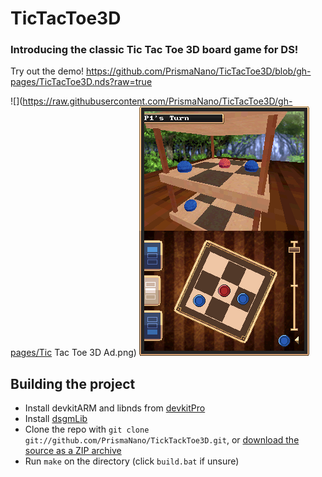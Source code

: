 # TicTacToe3D

### Introducing the classic Tic Tac Toe 3D board game for DS!

Try out the demo!
https://github.com/PrismaNano/TicTacToe3D/blob/gh-pages/TicTacToe3D.nds?raw=true

![](https://raw.githubusercontent.com/PrismaNano/TicTacToe3D/gh-pages/Tic Tac Toe 3D Ad.png)
![](https://raw.githubusercontent.com/PrismaNano/TicTacToe3D/gh-pages/Screenshot.png)

Building the project
--------------------
*  Install devkitARM and libnds from [devkitPro](http://devkitpro.org/)
*  Install [dsgmLib](https://github.com/CTurt/dsgmLib)
*  Clone the repo with `git clone git://github.com/PrismaNano/TickTackToe3D.git`, or [download the source as a ZIP archive](https://github.com/PrismaNano/TicTacToe3D/archive/master.zip)
*  Run `make` on the directory (click `build.bat` if unsure)
